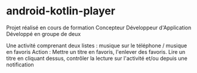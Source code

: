 # android-kotlin-player
Projet réalisé en cours de formation Concepteur Développeur d'Application
Développé en groupe de deux

Une activité comprenant deux listes : musique sur le téléphone / musique en favoris
Action : Mettre un titre en favoris, l'enlever des favoris.
          Lire un titre en cliquant dessus, contrôler la lecture sur l'activité et/ou depuis une notification
